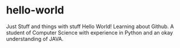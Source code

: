 # hello-world
Just Stuff and things with stuff 
Hello World! 
Learning about Github. A student of Computer Science with experience in Python and an okay understanding of JAVA. 
